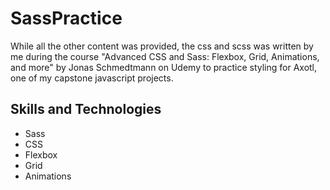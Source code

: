 # SassPractice
While all the other content was provided, the css and scss was written by me during the course "Advanced CSS and Sass: Flexbox, Grid, Animations, and more" by Jonas Schmedtmann on Udemy to practice styling for Axotl, one of my capstone javascript projects.

## Skills and Technologies
- Sass
- CSS
- Flexbox
- Grid
- Animations